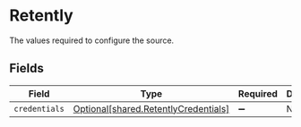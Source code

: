# Retently

The values required to configure the source.


## Fields

| Field                                                                              | Type                                                                               | Required                                                                           | Description                                                                        |
| ---------------------------------------------------------------------------------- | ---------------------------------------------------------------------------------- | ---------------------------------------------------------------------------------- | ---------------------------------------------------------------------------------- |
| `credentials`                                                                      | [Optional[shared.RetentlyCredentials]](../../models/shared/retentlycredentials.md) | :heavy_minus_sign:                                                                 | N/A                                                                                |